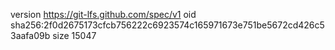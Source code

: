 version https://git-lfs.github.com/spec/v1
oid sha256:2f0d2675173cfcb756222c6923574c165971673e751be5672cd426c53aafa09b
size 15047
